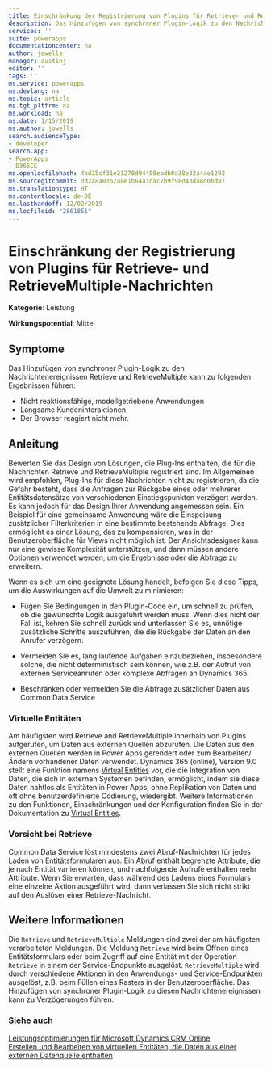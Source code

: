 ```yaml
---
title: Einschränkung der Registrierung von Plugins für Retrieve- und RetrieveMultiple-Nachrichten | MicrosoftDocs
description: Das Hinzufügen von synchroner Plugin-Logik zu den Nachrichtenereignissen Retrieve und RetrieveMultiple kann zu Verzögerungen führen.
services: ''
suite: powerapps
documentationcenter: na
author: jowells
manager: austinj
editor: ''
tags: ''
ms.service: powerapps
ms.devlang: na
ms.topic: article
ms.tgt_pltfrm: na
ms.workload: na
ms.date: 1/15/2019
ms.author: jowells
search.audienceType:
- developer
search.app:
- PowerApps
- D365CE
ms.openlocfilehash: 4bd25cf31e21278d94450eadb0a38e32a4ae1292
ms.sourcegitcommit: dd2a8a0362a8e1b64a1dac7b9f98d43da8d0bd87
ms.translationtype: HT
ms.contentlocale: de-DE
ms.lasthandoff: 12/02/2019
ms.locfileid: "2861851"
---
```

# <a name="limit-the-registration-of-plug-ins-for-retrieve-and-retrievemultiple-messages"></a>Einschränkung der Registrierung von Plugins für Retrieve- und RetrieveMultiple-Nachrichten

**Kategorie**: Leistung

**Wirkungspotential**: Mittel

<a name='symptoms'></a>

## <a name="symptoms"></a>Symptome

Das Hinzufügen von synchroner Plugin-Logik zu den Nachrichtenereignissen Retrieve und RetrieveMultiple kann zu folgenden Ergebnissen führen:

- Nicht reaktionsfähige, modellgetriebene Anwendungen
- Langsame Kundeninteraktionen
- Der Browser reagiert nicht mehr.

<a name='guidance'></a>

## <a name="guidance"></a>Anleitung

Bewerten Sie das Design von Lösungen, die Plug-Ins enthalten, die für die Nachrichten Retrieve und RetrieveMultiple registriert sind.  Im Allgemeinen wird empfohlen, Plug-Ins für diese Nachrichten nicht zu registrieren, da die Gefahr besteht, dass die Anfragen zur Rückgabe eines oder mehrerer Entitätsdatensätze von verschiedenen Einstiegspunkten verzögert werden.  Es kann jedoch für das Design Ihrer Anwendung angemessen sein. Ein Beispiel für eine gemeinsame Anwendung wäre die Einspeisung zusätzlicher Filterkriterien in eine bestimmte bestehende Abfrage. Dies ermöglicht es einer Lösung, das zu kompensieren, was in der Benutzeroberfläche für Views nicht möglich ist.  Der Ansichtsdesigner kann nur eine gewisse Komplexität unterstützen, und dann müssen andere Optionen verwendet werden, um die Ergebnisse oder die Abfrage zu erweitern.

Wenn es sich um eine geeignete Lösung handelt, befolgen Sie diese Tipps, um die Auswirkungen auf die Umwelt zu minimieren:

- Fügen Sie Bedingungen in den Plugin-Code ein, um schnell zu prüfen, ob die gewünschte Logik ausgeführt werden muss. Wenn dies nicht der Fall ist, kehren Sie schnell zurück und unterlassen Sie es, unnötige zusätzliche Schritte auszuführen, die die Rückgabe der Daten an den Anrufer verzögern.

- Vermeiden Sie es, lang laufende Aufgaben einzubeziehen, insbesondere solche, die nicht deterministisch sein können, wie z.B. der Aufruf von externen Serviceanrufen oder komplexe Abfragen an Dynamics 365.

- Beschränken oder vermeiden Sie die Abfrage zusätzlicher Daten aus Common Data Service

### <a name="virtual-entities"></a>Virtuelle Entitäten

Am häufigsten wird Retrieve and RetrieveMultiple innerhalb von Plugins aufgerufen, um Daten aus externen Quellen abzurufen. Die Daten aus den externen Quellen werden in Power Apps gerendert oder zum Bearbeiten/Ändern vorhandener Daten verwendet. Dynamics 365 (online), Version 9.0 stellt eine Funktion namens [Virtual Entities](/dynamics365/customer-engagement/developer/virtual-entities/get-started-ve) vor, die die Integration von Daten, die sich in externen Systemen befinden, ermöglicht, indem sie diese Daten nahtlos als Entitäten in Power Apps, ohne Replikation von Daten und oft ohne benutzerdefinierte Codierung, wiedergibt. Weitere Informationen zu den Funktionen, Einschränkungen und der Konfiguration finden Sie in der Dokumentation zu [Virtual Entities](/dynamics365/customer-engagement/developer/virtual-entities/get-started-ve).

### <a name="retrieve-caution"></a>Vorsicht bei Retrieve

Common Data Service löst mindestens zwei Abruf-Nachrichten für jedes Laden von Entitätsformularen aus.  Ein Abruf enthält begrenzte Attribute, die je nach Entität variieren können, und nachfolgende Aufrufe enthalten mehr Attribute.  Wenn Sie erwarten, dass während des Ladens eines Formulars eine einzelne Aktion ausgeführt wird, dann verlassen Sie sich nicht strikt auf den Auslöser einer Retrieve-Nachricht.

<a name='additional'></a>

## <a name="additional-information"></a>Weitere Informationen

Die `Retrieve` und `RetrieveMultiple` Meldungen sind zwei der am häufigsten verarbeiteten Meldungen. Die Meldung `Retrieve` wird beim Öffnen eines Entitätsformulars oder beim Zugriff auf eine Entität mit der Operation `Retrieve` in einem der Service-Endpunkte ausgelöst. `RetrieveMultiple` wird durch verschiedene Aktionen in den Anwendungs- und Service-Endpunkten ausgelöst, z.B. beim Füllen eines Rasters in der Benutzeroberfläche.  Das Hinzufügen von synchroner Plugin-Logik zu diesen Nachrichtenereignissen kann zu Verzögerungen führen.

<a name='seealso'></a>

### <a name="see-also"></a>Siehe auch

[Leistungsoptimierungen für Microsoft Dynamics CRM Online](https://mbs.microsoft.com/customersource/northamerica/CRM/learning/documentation/user-guides/PerformanceOptimizationsCRMOnlineSuccess)<br />
[Erstellen und Bearbeiten von virtuellen Entitäten, die Daten aus einer externen Datenquelle enthalten](/powerapps/maker/common-data-service/create-edit-virtual-entities)<br />
